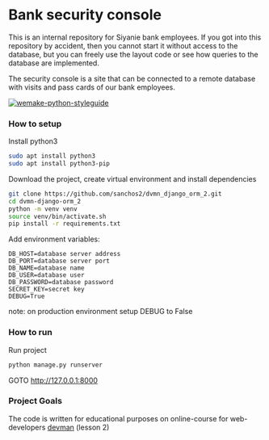 # Bank security console

This is an internal repository for Siyanie bank employees. If you got into this repository by accident, then you cannot 
start it without access to the database, but you can freely use 
the layout code or see how queries to the database are implemented.

The security console is a site that can be connected to a remote database with visits and pass cards of our bank employees.

[![wemake-python-styleguide](https://img.shields.io/badge/style-wemake-000000.svg)](https://github.com/wemake-services/wemake-python-styleguide)

### How to setup

Install python3

```sh
sudo apt install python3
sudo apt install python3-pip
```

Download the project, create virtual environment and install dependencies

```sh
git clone https://github.com/sanchos2/dvmn_django_orm_2.git
cd dvmn-django-orm_2
python -m venv venv
source venv/bin/activate.sh
pip install -r requirements.txt
```

Add environment variables:

```
DB_HOST=database server address
DB_PORT=database server port
DB_NAME=database name
DB_USER=database user
DB_PASSWORD=database password
SECRET_KEY=secret key
DEBUG=True
```
note: on production environment setup DEBUG to False

### How to run

Run project

```sh
python manage.py runserver
```

GOTO http://127.0.0.1:8000

### Project Goals

The code is written for educational purposes on online-course for web-developers [devman](https://dvmn.org/modules/django-orm/) (lesson 2)